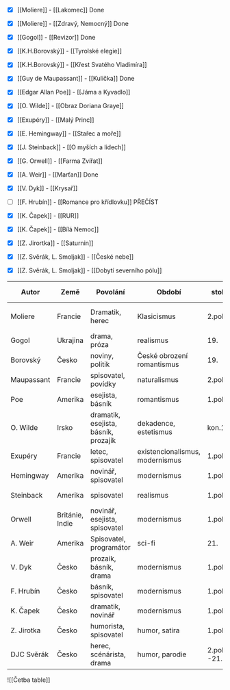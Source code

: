 - [x] [[Moliere]] - [[Lakomec]] Done
- [x] [[Moliere]] - [[Zdravý, Nemocný]] Done
- [x] [[Gogol]] - [[Revizor]] Done
- [x] [[K.H.Borovský]] - [[Tyrolské elegie]]
- [x] [[K.H.Borovský]] - [[Křest Svatého Vladimíra]]
- [x] [[Guy de Maupassant]] - [[Kulička]] Done
- [x] [[Edgar Allan Poe]] - [[Jáma a Kyvadlo]] 
- [x] [[O. Wilde]] - [[Obraz Doriana Graye]]
- [x] [[Exupéry]] - [[Malý Princ]]
- [x] [[E. Hemingway]] - [[Stařec a moře]] 
- [x] [[J. Steinback]] - [[O myších a lidech]]
- [x] [[G. Orwell]] - [[Farma Zvířat]] 
- [x] [[A. Weir]] - [[Marťan]] Done
- [x] [[V. Dyk]] - [[Krysař]] 
- [ ] [[F. Hrubín]] - [[Romance pro křídlovku]] PŘEČÍST
- [x] [[K. Čapek]] - [[RUR]] 
- [x] [[K. Čapek]] - [[Bílá Nemoc]] 
- [x] [[Z. Jirortka]] - [[Saturnin]]
- [x] [[Z. Svěrák, L. Smoljak]] - [[České nebe]] 
- [x] [[Z. Svěrák, L. Smoljak]] - [[Dobytí severního pólu]]































| Autor      | Země               | Povolání                                | Období                             | století           | ??                   | Další díla       |
| ---------- | ------------------ | --------------------------------------- | ---------------------------------- | ----------------- | -------------------- | ---------------- |
| Moliere    | Francie            | Dramatik, herec                         | Klasicismus                        | 2.pol.17.         |                      | Tartu,<br>D Juan |
| Gogol      | Ukrajina           | drama, próza                            | realismus                          | 19.               | prvky romantismu     |                  |
| Borovský   | Česko              | noviny, politik                         | České obrození<br>romantismus      | 19.               | satira, žurnalistika | obrazy z Rus     |
| Maupassant | Francie            | spisovatel, povídky                     | naturalismus                       | 2.pol.19.         |                      |                  |
| Poe        | Amerika            | esejista, básník                        | romantismus                        | 1.pol.19.         |                      |                  |
| O. Wilde   | Irsko              | dramatik, esejista,<br>básník, prozajik | dekadence,<br>estetismus           | kon.19.           |                      |                  |
| Exupéry    | Francie            | letec, spisovatel                       | existencionalismus,<br>modernismus | 1.pol.20.         |                      |                  |
| Hemingway  | Amerika            | novinář, spisovatel                     | modernismus                        | 1.pol.20.         | ztracená gen.        |                  |
| Steinback  | Amerika            | spisovatel                              | realismus                          | 1.pol.20.         | ztracená gen.        |                  |
| Orwell     | Británie,<br>Indie | novinář, esejista,<br>spisovatel        | modernismus                        | 1.pol.20          | dystopie             |                  |
| A. Weir    | Amerika            | Spisovatel, programátor                 | sci-fi                             | 21.               |                      |                  |
| V. Dyk     | Česko              | prozaik, básník, drama                  | modernismus                        | 1.pol.20.         | Buřiči generace      |                  |
| F. Hrubín  | Česko              | básník, spisovatel                      | modernismus                        | 1.pol.20.         | lyrika, dětská lit.  |                  |
| K. Čapek   | Česko              | dramatik, novinář                       | modernismus                        | 1.pol20.          | drama, scifi         |                  |
| Z. Jirotka | Česko              | humorista, spisovatel                   | humor, satira                      | 1.pol.20.         | meziválečno          |                  |
| DJC Svěrák | Česko              | herec, scénárista, drama                | humor, parodie                     | 2.pol.20.<br>-21. |                      |                  |
![[Četba table]]